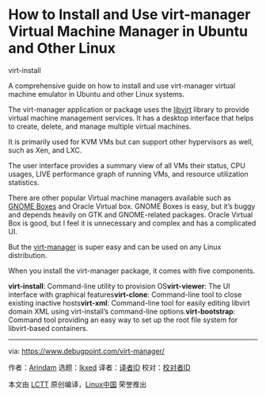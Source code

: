 [#]: subject: "How to Install and Use virt-manager Virtual Machine Manager in Ubuntu and Other Linux"
[#]: via: "https://www.debugpoint.com/virt-manager/"
[#]: author: "Arindam https://www.debugpoint.com/author/admin1/"
[#]: collector: "lkxed"
[#]: translator: " "
[#]: reviewer: " "
[#]: publisher: " "
[#]: url: " "
How to Install and Use virt-manager Virtual Machine Manager in Ubuntu and Other Linux
======

virt-install

A comprehensive guide on how to install and use virt-manager virtual machine emulator in Ubuntu and other Linux systems.

The virt-manager application or package uses the [libvirt][1] library to provide virtual machine management services. It has a desktop interface that helps to create, delete, and manage multiple virtual machines.

It is primarily used for KVM VMs but can support other hypervisors as well, such as Xen, and LXC.

The user interface provides a summary view of all VMs their status, CPU usages, LIVE performance graph of running VMs, and resource utilization statistics.

There are other popular Virtual machine managers available such as [GNOME Boxes][2] and Oracle Virtual box. GNOME Boxes is easy, but it’s buggy and depends heavily on GTK and GNOME-related packages. Oracle Virtual Box is good, but I feel it is unnecessary and complex and has a complicated UI.

But the [virt-manager][3] is super easy and can be used on any Linux distribution.

When you install the virt-manager package, it comes with five components.

**virt-install**: Command-line utility to provision OS**virt-viewer**: The UI interface with graphical features**virt-clone**: Command-line tool to close existing inactive hosts**virt-xml**: Command-line tool for easily editing libvirt domain XML using virt-install’s command-line options.**virt-bootstrap**: Command tool providing an easy way to set up the root file system for libvirt-based containers.

--------------------------------------------------------------------------------

via: https://www.debugpoint.com/virt-manager/

作者：[Arindam][a]
选题：[lkxed][b]
译者：[译者ID](https://github.com/译者ID)
校对：[校对者ID](https://github.com/校对者ID)

本文由 [LCTT](https://github.com/LCTT/TranslateProject) 原创编译，[Linux中国](https://linux.cn/) 荣誉推出

[a]: https://www.debugpoint.com/author/admin1/
[b]: https://github.com/lkxed
[1]: https://libvirt.org/manpages/libvirtd.html
[2]: https://www.debugpoint.com/install-use-gnome-boxes/
[3]: https://virt-manager.org/
